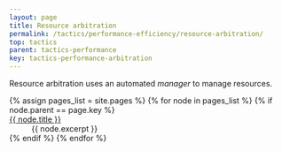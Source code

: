 ```yaml
---
layout: page
title: Resource arbitration
permalink: /tactics/performance-efficiency/resource-arbitration/
top: tactics
parent: tactics-performance
key: tactics-performance-arbitration
---
```


Resource arbitration uses an automated _manager_ to manage resources.

<dl>
{% assign pages_list = site.pages %}
{% for node in pages_list %}
    {% if node.parent == page.key %}
        <dt>
            <a href="{{ node.url | relative_url }}">{{ node.title }}</a>
        </dt>
        <dd>{{ node.excerpt }}</dd>
    {% endif %}
{% endfor %}
</dl>
